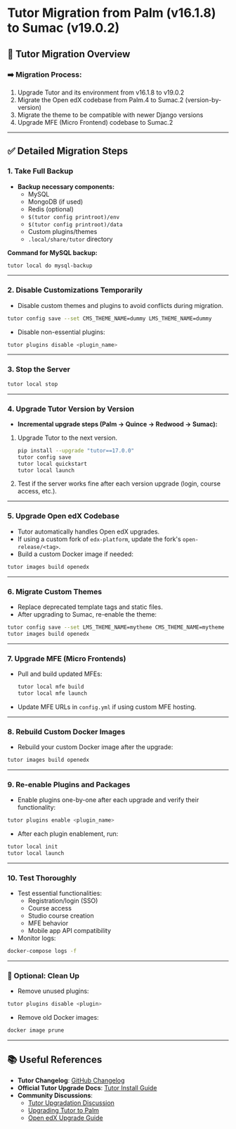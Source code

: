 
# Tutor Migration from Palm (v16.1.8) to Sumac (v19.0.2)

## 💠 Tutor Migration Overview

### ➡️ Migration Process:
1. Upgrade Tutor and its environment from v16.1.8 to v19.0.2
2. Migrate the Open edX codebase from Palm.4 to Sumac.2 (version-by-version)
3. Migrate the theme to be compatible with newer Django versions
4. Upgrade MFE (Micro Frontend) codebase to Sumac.2

---

## ✅ Detailed Migration Steps

### 1. Take Full Backup
- **Backup necessary components:**
  - MySQL
  - MongoDB (if used)
  - Redis (optional)
  - `$(tutor config printroot)/env`
  - `$(tutor config printroot)/data`
  - Custom plugins/themes
  - `.local/share/tutor` directory

**Command for MySQL backup:**
```bash
tutor local do mysql-backup
```

---

### 2. Disable Customizations Temporarily
- Disable custom themes and plugins to avoid conflicts during migration.
```bash
tutor config save --set CMS_THEME_NAME=dummy LMS_THEME_NAME=dummy
```
- Disable non-essential plugins:
```bash
tutor plugins disable <plugin_name>
```

---

### 3. Stop the Server
```bash
tutor local stop
```

---

### 4. Upgrade Tutor Version by Version
- **Incremental upgrade steps (Palm → Quince → Redwood → Sumac):**
1. Upgrade Tutor to the next version.
   ```bash
   pip install --upgrade "tutor==17.0.0"
   tutor config save
   tutor local quickstart
   tutor local launch
   ```
2. Test if the server works fine after each version upgrade (login, course access, etc.).

---

### 5. Upgrade Open edX Codebase
- Tutor automatically handles Open edX upgrades.
- If using a custom fork of `edx-platform`, update the fork's `open-release/<tag>`.
- Build a custom Docker image if needed:
```bash
tutor images build openedx
```

---

### 6. Migrate Custom Themes
- Replace deprecated template tags and static files.
- After upgrading to Sumac, re-enable the theme:
```bash
tutor config save --set LMS_THEME_NAME=mytheme CMS_THEME_NAME=mytheme
tutor images build openedx
```

---

### 7. Upgrade MFE (Micro Frontends)
- Pull and build updated MFEs:
  ```bash
  tutor local mfe build
  tutor local mfe launch
  ```
- Update MFE URLs in `config.yml` if using custom MFE hosting.

---

### 8. Rebuild Custom Docker Images
- Rebuild your custom Docker image after the upgrade:
```bash
tutor images build openedx
```

---

### 9. Re-enable Plugins and Packages
- Enable plugins one-by-one after each upgrade and verify their functionality:
```bash
tutor plugins enable <plugin_name>
```
- After each plugin enablement, run:
```bash
tutor local init
tutor local launch
```

---

### 10. Test Thoroughly
- Test essential functionalities:
  - Registration/login (SSO)
  - Course access
  - Studio course creation
  - MFE behavior
  - Mobile app API compatibility
- Monitor logs:
```bash
docker-compose logs -f
```

---

### 🧹 Optional: Clean Up
- Remove unused plugins:
```bash
tutor plugins disable <plugin>
```
- Remove old Docker images:
```bash
docker image prune
```

---

## 📚 Useful References
- **Tutor Changelog**: [GitHub Changelog](https://github.com/overhangio/tutor/blob/release/CHANGELOG.md)
- **Official Tutor Upgrade Docs**: [Tutor Install Guide](https://docs.tutor.edly.io/install.html#upgrading-to-a-new-open-edx-release)
- **Community Discussions**:
  - [Tutor Upgradation Discussion](https://discuss.openedx.org/t/tutor-upgradation/8360)
  - [Upgrading Tutor to Palm](https://discuss.openedx.org/t/upgrading-tutor-to-palm/10194/6)
  - [Open edX Upgrade Guide](https://discuss.openedx.org/t/how-to-update-open-edx-from-nutmeg-to-last-version/)
